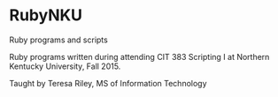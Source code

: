 # RubyNKU
Ruby programs and scripts

Ruby programs written during attending CIT 383 Scripting I at Northern Kentucky University, Fall 2015.


Taught by Teresa Riley, MS of Information Technology
